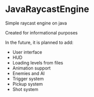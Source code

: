 # JavaRaycastEngine
Simple raycast engine on java

Created for informational purposes

In the future, it is planned to add:

- User interface
- HUD
- Loading levels from files
- Animation support
- Enemies and AI
- Trigger system
- Pickup system
- Shot system
